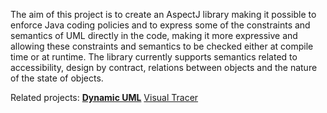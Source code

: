 The aim of this project is to create an AspectJ library making it possible to enforce Java coding policies and to express some of the constraints and semantics of UML directly in the code, making it more expressive and allowing these constraints and semantics to be checked either at compile time or at runtime. The library currently supports semantics related to accessibility, design by contract, relations between objects and the nature of the state of objects.

<a href='Hidden comment: 
You can download a complete archive with documentation and source code in [http://take-an-advice.googlecode.com/files/TakeAnAdvice.1.0.rar here].
'></a>

Related projects:
**[Dynamic UML](http://code.google.com/p/dynamic-uml/)** [Visual Tracer](http://code.google.com/p/visual-tracer/)